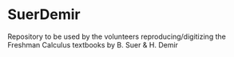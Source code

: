 # SuerDemir
Repository to be used by the volunteers reproducing/digitizing the Freshman Calculus textbooks by B. Suer &amp; H. Demir
